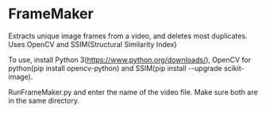 # FrameMaker
Extracts unique image frames from a video, and deletes most duplicates. Uses OpenCV and SSIM(Structural Similarity Index)

To use, install Python 3(https://www.python.org/downloads/), OpenCV for python(pip install opencv-python) and SSIM(pip install --upgrade scikit-image).

RunFrameMaker.py and enter the name of the video file. Make sure both are in the same directory.
